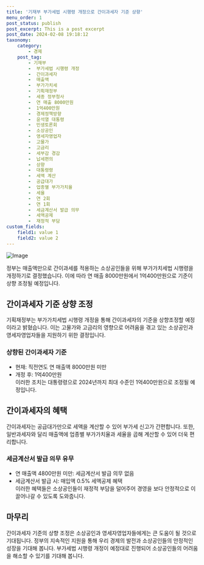 ```yaml
---
title: '기재부 부가세법 시행령 개정으로 간이과세자 기준 상향'
menu_order: 1
post_status: publish
post_excerpt: This is a post excerpt
post_date: 2024-02-08 19:18:12
taxonomy:
    category:
        - 경제
    post_tag:
        - 기재부
        -  부가세법 시행령 개정
        -  간이과세자
        -  매출액
        -  부가가치세
        -  기획재정부
        -  세종 정부청사
        -  연 매출 8000만원
        -  1억400만원
        -  경제정책방향
        -  윤석열 대통령
        -  민생토론회
        -  소상공인
        -  영세자영업자
        -  고물가
        -  고금리
        -  세부감 경감
        -  납세편의
        -  상향
        -  대통령령
        -  세액 계산
        -  공급대가
        -  업종별 부가가치율
        -  세율
        -  연 2회
        -  연 1회
        -  세금계산서 발급 의무
        -  세액공제
        -  재정적 부담
custom_fields:
    field1: value 1
    field2: value 2
---
```


![Image](https://imgnews.pstatic.net/image/123/2024/02/08/0002327231_001_20240208144301196.png?type=w647)

정부는 매출액만으로 간이과세를 적용하는 소상공인들을 위해 부가가치세법 시행령을 개정하기로 결정했습니다. 이에 따라 연 매출 8000만원에서 1억400만원으로 기준이 상향 조정될 예정입니다.  
## 간이과세자 기준 상향 조정  
기획재정부는 부가가치세법 시행령 개정을 통해 간이과세자의 기준을 상향조정할 예정이라고 밝혔습니다. 이는 고물가와 고금리의 영향으로 어려움을 겪고 있는 소상공인과 영세자영업자들을 지원하기 위한 결정입니다.  
### 상향된 간이과세자 기준  
- 현재: 직전연도 연 매출액 8000만원 미만  
- 개정 후: 1억400만원  
이러한 조치는 대통령령으로 2024년까지 최대 수준인 1억400만원으로 조정될 예정입니다.  
## 간이과세자의 혜택  
간이과세자는 공급대가만으로 세액을 계산할 수 있어 부가세 신고가 간편합니다. 또한, 일반과세자와 달리 매출액에 업종별 부가가치율과 세율을 곱해 계산할 수 있어 더욱 편리합니다.  
### 세금계산서 발급 의무 유무  
- 연 매출액 4800만원 미만: 세금계산서 발급 의무 없음  
- 세금계산서 발급 시: 매입액 0.5% 세액공제 혜택  
이러한 혜택들은 소상공인들이 재정적 부담을 덜어주어 경영을 보다 안정적으로 이끌어나갈 수 있도록 도와줍니다.  
## 마무리  
간이과세자 기준의 상향 조정은 소상공인과 영세자영업자들에게는 큰 도움이 될 것으로 기대됩니다. 정부의 지속적인 지원을 통해 우리 경제의 발전과 소상공인들의 안정적인 성장을 기대해 봅니다. 부가세법 시행령 개정이 예정대로 진행되어 소상공인들의 어려움을 해소할 수 있기를 기대해 봅니다.
